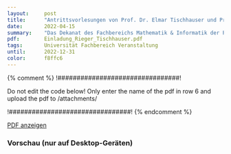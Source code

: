 ```yaml
---
layout:     post
title:      "Antrittsvorlesungen von Prof. Dr. Elmar Tischhauser und Prof. Dr. Christian Rieger"
date:       2022-04-15
summary:    "Das Dekanat des Fachbereichs Mathematik & Informatik der Philipps-Universität lädt ein zu den Antrittsvorlesungen von Prof. Dr. Elmar Tischhauser und Prof. Dr. Christian Rieger"
pdf:        Einladung_Rieger_Tischhauser.pdf
tags:       Universität Fachbereich Veranstaltung
until:		2022-12-31
color:      f8ffc6
---
```


{% comment %}
!################################!

Do not edit the code below! Only enter the name of the pdf in row 6 and upload the pdf to /attachments/

!################################!
{% endcomment %}

<a class="btn btn-primary" href="{{ site.url }}/attachments/{{page.pdf}}">PDF anzeigen</a>

<h3>Vorschau (nur auf Desktop-Geräten)</h3>
<div class="d-none d-sm-block">
    <object data="{{ site.url }}/attachments/{{page.pdf}}" width="100%" height="1010" type='application/pdf'>
    </object>
</div>
